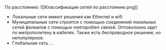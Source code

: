 
По расстоянию:
![[Классификация сетей по расстоянию.png]]

- Локальные сети имеют решения как Ethernet и wifi
- Муниципальные сети строятся с помощью соединений локальных сетей фелиалов с помощью metropoliten связей. Оптоволокно идет по метрополитену в кабелях. Также есть беспроводное решение, но непопулярное.
- Глобальная сеть ...
